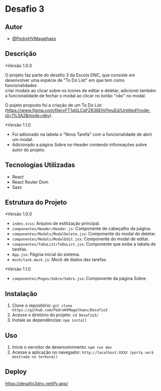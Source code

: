 # Desafio 3


## Autor

- [@PedroHVMagalhaes](https://www.github.com/PedroHVMagalhaes)



## Descrição

*Versão 1.0.0

O projeto faz parte do desafio 3 da Escola DNC, que consiste em desenvolver uma espécie de "To Do List" em que tem como funcionalidades <br/>
criar modais ao clicar sobre os ícones de editar e deletar, adicionei também a funcionalidade de fechar o modal ao clicar no botão "não" no modal.

O pojeto proposto foi a criação de um To Do List
(https://www.figma.com/file/yFT1qGLCqFZ636EhVfmuEd/Untitled?node-id=1%3A2&mode=dev).

*Versão 1.1.0

- Foi adiionado na tabela o "Nova Tarefa" com a funcionalidade de abrir um modal.
- Adicionado a página Sobre no Header contendo informações sobre autor do projeto.

## Tecnologias Utilizadas

- React
- React Router Dom
- Sass

## Estrutura do Projeto
*Versão 1.0.0

- `index.scss`: Arquivo de estilização principal.
- `componentes/Header/Header.js`: Componente de cabeçalho da página.
- `componentes/Modals/ModalDelete.jsx`: Componente do modal de deletar.
- `componentes/Modals/ModalEdit.jsx`: Componente do modal de editar.
- `componentes/ToDoList/ToDoList.jsx`: Componente que exibe a tabela de tarefas.
- `App.jsx`: Página inicial do sistema.
- `mock/task.mock.js`: Mock de dados das tarefas.

*Versão 1.1.0
- `componentes/Pages/Sobre/Sobre.jsx`: Componente da página Sobre.

## Instalação

1. Clone o repositório: `git clone https://github.com/PedroHVMagalhaes/Desafio3`
2. Acesse o diretório do projeto: `cd Desafio3/`
3. Instale as dependências: `npm install`

## Uso

1. Inicie o servidor de desenvolvimento: `npm run dev`
2. Acesse a aplicação no navegador: `http://localhost:XXXX (porta será mostrada no terminal)`

## Deploy
https://desafio3dnc.netlify.app/

